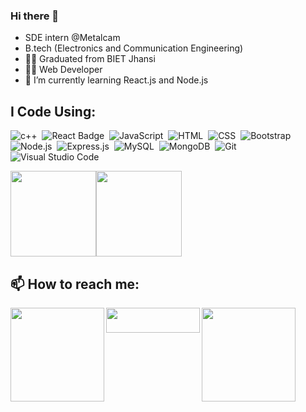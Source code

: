 ### Hi there 👋

- SDE intern @Metalcam
- B.tech (Electronics and Communication Engineering)
- 🧑‍🎓 Graduated from BIET Jhansi
- 👨‍💻 Web Developer 
- 🌱 I’m currently learning React.js and Node.js


## I Code Using: 

![c++](https://img.shields.io/badge/C%2B%2B-00599C?style=for-the-badge&logo=c%2B%2B&logoColor=white)&nbsp;
![React Badge](http://img.shields.io/badge/Powered%20By-React-blue?style=for-the-badge&logo=)&nbsp;
![JavaScript](https://img.shields.io/badge/JavaScript-F7DF1E?style=for-the-badge&logo=&logoColor)&nbsp;
![HTML](https://img.shields.io/badge/HTML5-E34F26?style=for-the-badge&logo=&logoColor=white)&nbsp;
![CSS](https://img.shields.io/badge/CSS-239120?&style=for-the-badge&logo=&logoColor=white)&nbsp;
![Bootstrap](https://img.shields.io/badge/Bootstrap-563D7C?style=for-the-badge&logo=&logoColor=white)&nbsp;
![Node.js](https://img.shields.io/badge/Node.js-43853D?style=for-the-badge&logo=node.js&logoColor=white)&nbsp;
![Express.js](https://img.shields.io/badge/Express.js-404D59?style=for-the-badge)&nbsp;
![MySQL](https://img.shields.io/badge/mysql-%2300f.svg?style=for-the-badge&logo=mysql&logoColor=white)&nbsp;
![MongoDB](https://img.shields.io/badge/MongoDB-%234ea94b.svg?style=for-the-badge&logo=mongodb&logoColor=white)&nbsp;
![Git](https://img.shields.io/badge/git-%23F05033.svg?style=for-the-badge&logo=git&logoColor=white)&nbsp;
![Visual Studio Code](https://img.shields.io/badge/Visual%20Studio%20Code-0078d7.svg?style=for-the-badge&logo=visual-studio-code&logoColor=white)&nbsp;




<img height="137px" src="https://github-readme-stats-git-masterrstaa-rickstaa.vercel.app/api?username=Ayush2432&hide_title=true&hide_border=flase&show_icons=true&include_all_commits=true&count_private=true&line_height=21&&theme=tokyonight" /><img height="137px" src="https://github-readme-stats-git-masterrstaa-rickstaa.vercel.app/api/top-langs/?username=Ayush2432&hide=php,html&hide_title=true&hide_border=true&layout=compact&langs_count=7&theme=tokyonight" />



## 📫 How to reach me: 

<a href="https://twitter.com/ayush2432pandey">
  <img align="left" alt="" width="150px" src="https://img.shields.io/badge/AyushPandey-%231DA1F2.svg?style=for-the-badge&logo=Twitter&logoColor=white" />
</a>
 <a href = "mailto: ayush2432pandey@gmail.com">
  <img align="left" alt="" width="150px" height="40px" src="https://img.shields.io/badge/AyushPandey-8B89CC?style=for-the-badge&logo=protonmail&logoColor=white" />
</a>
<a href="https://www.linkedin.com/in/ayush2432pandey/">
  <img align="left" alt="" width="150px" src="https://img.shields.io/badge/AyushPandey-%230077B5.svg?style=for-the-badge&logo=linkedin&logoColor=white" />
</a>
